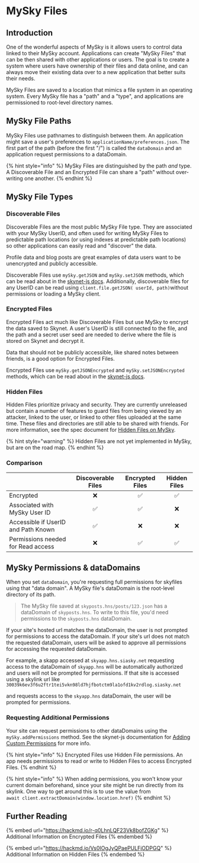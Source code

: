 # MySky Files

## Introduction

One of the wonderful aspects of MySky is it allows users to control data linked to their MySky account. Applications can create "MySky Files" that can be then shared with other applications or users. The goal is to create a system where users have ownership of their files and data online, and can always move their existing data over to a new application that better suits their needs.

MySky Files are saved to a location that mimics a file system in an operating system. Every MySky file has a "path" and a "type", and applications are permissioned to root-level directory names.

## MySky File Paths

MySky Files use pathnames to distinguish between them. An application might save a user's preferences to `applicationName/preferences.json`. The first part of the path (before the first "/") is called the `dataDomain` and an application request permissions to a dataDomain.

{% hint style="info" %}
MySky Files are distinguished by the path _and_ type. A Discoverable File and an Encrypted File can share a "path" without over-writing one another.
{% endhint %}

## MySky File Types

### Discoverable Files

Discoverable Files are the most public MySky File type. They are associated with your MySky UserID, and often used for writing MySky Files to predictable path locations (or using indexes at predictable path locations) so other applications can easily read and "discover" the data.

Profile data and blog posts are great examples of data users want to be unencrypted and publicly accessible.

Discoverable Files use `mySky.getJSON` and `mySky.setJSON` methods, which can be read about in the [skynet-js docs](https://siasky.net/docs/?javascript--browser#getting-discoverable-json). Additionally, discoverable files for any UserID can be read using `client.file.getJSON( userId, path)`without permissions or loading a MySky client.

### Encrypted Files

Encrypted Files act much like Discoverable Files but use MySky to encrypt the data saved to Skynet. A user's UserID is still connected to the file, and the path and a secret user seed are needed to derive where the file is stored on Skynet and decrypt it.

Data that should not be publicly accessible, like shared notes between friends, is a good option for Encrypted Files.

Encrypted Files use `mySky.getJSONEncrypted` and `mySky.setJSONEncrypted` methods, which can be read about in the [skynet-js docs](https://siasky.net/docs/?javascript--browser#getting-encrypted-json).

### Hidden Files

Hidden Files prioritize privacy and security. They are currently unreleased but contain a number of features to guard files from being viewed by an attacker, linked to the user, or linked to other files uploaded at the same time. These files and directories are still able to be shared with friends. For more information, see the spec document for [Hidden Files on MySky](https://hackmd.io/Vs0IOgJyQPaePULFjODPGQ?view).

{% hint style="warning" %}
Hidden Files are not yet implemented in MySky, but are on the road map.
{% endhint %}

### Comparison

|                                     | Discoverable Files | Encrypted Files | Hidden Files |
| ----------------------------------- | :----------------: | :-------------: | :----------: |
| Encrypted                           |          ❌         |        ✅        |       ✅      |
| Associated with MySky User ID       |          ✅         |        ✅        |       ❌      |
| Accessible if UserID and Path Known |          ✅         |        ❌        |       ❌      |
| Permissions needed for Read access  |          ❌         |        ✅        |       ✅      |

## MySky Permissions & dataDomains

When you set `dataDomain`, you're requesting full permissions for skyfiles using that "data domain". A MySky file's dataDomain is the root-level directory of its path.

> The MySky file saved at `skyposts.hns/posts/123.json` has a dataDomain of `skyposts.hns`. To write to this file, you'd need permissions to the `skyposts.hns` dataDomain.

If your site's hosted url matches the dataDomain, the user is not prompted for permissions to access the dataDomain. If your site's url does not match the requested dataDomain, users will be asked to approve all permissions for accessing the requested dataDomain.

For example, a skapp accessed at `skyapp.hns.siasky.net` requesting access to the dataDomain of `skyapp.hns` will be automatically authorized and users will not be prompted for permissions. If that site is accessed using a skylink url like `30039k6ev3f6u2ftr1tei5vkn98ld7hjfbotctm9la1ofd1kv2rdlog.siasky.net`

and requests access to the `skyapp.hns` dataDomain, the user will be prompted for permissions.

### Requesting Additional Permissions

Your site can request permissions to other dataDomains using the `mySky.addPermissions` method. See the skynet-js documentation for [Adding Custom Permissions](https://siasky.net/docs/#adding-custom-permissions) for more info.

{% hint style="info" %}
Encrypted Files use Hidden File permissions. An app needs permissions to read or write to Hidden Files to access Encrypted Files.
{% endhint %}

{% hint style="info" %}
When adding permissions, you won't know your current domain beforehand, since your site might be run directly from its skylink. One way to get around this is to use the value from\
`await client.extractDomain(window.location.href)`
{% endhint %}

## Further Reading

{% embed url="https://hackmd.io/r-q0LhnLQF23Vk8bofZGKg" %}
Additional Information on Encrypted Files
{% endembed %}

{% embed url="https://hackmd.io/Vs0IOgJyQPaePULFjODPGQ" %}
Additional Information on Hidden Files
{% endembed %}

